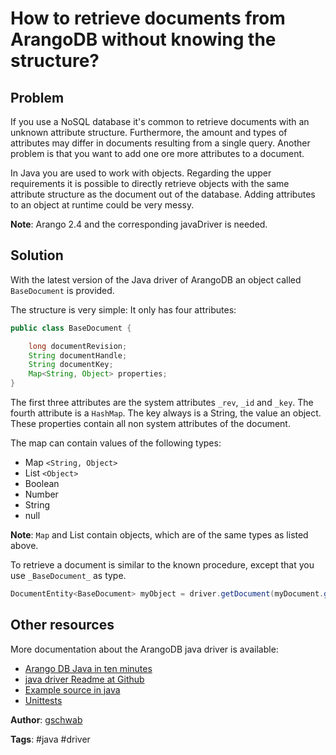 How to retrieve documents from ArangoDB without knowing the structure? 
======================================================================

Problem
-------

If you use a NoSQL database it's common to retrieve documents with an unknown attribute structure. Furthermore, the amount and types of attributes may differ in documents resulting from a single query. Another problem is that you want to add one ore more attributes to a document.
 
In Java you are used to work with objects. Regarding the upper requirements it is possible to directly retrieve objects with the same attribute structure as the document out of the database. Adding attributes to an object at runtime could be very messy.

**Note**: Arango 2.4 and the corresponding javaDriver is needed.


Solution
--------

With the latest version of the Java driver of ArangoDB an object called `BaseDocument` is provided.

The structure is very simple: It only has four attributes:

``` java
public class BaseDocument {

    long documentRevision;
    String documentHandle;
    String documentKey;
    Map<String, Object> properties;
}
```

The first three attributes are the system attributes `_rev`, `_id` and `_key`. The fourth attribute is a `HashMap`. The key always is a String, the value an object. These properties contain all non system attributes of the document. 

The map can contain values of the following types:

* Map `<String, Object>`
* List `<Object>`
* Boolean
* Number
* String
* null

**Note**: `Map` and List contain objects, which are of the same types as listed above.

To retrieve a document is similar to the known procedure, except that you use `_BaseDocument_` as type.
 
``` java
DocumentEntity<BaseDocument> myObject = driver.getDocument(myDocument.getDocumentHandle(), BaseDocument.class);
```


Other resources
---------------

More documentation about the ArangoDB java driver is available:

- [Arango DB Java in ten minutes](https://www.arangodb.com/tutorials/tutorial-java/)
- [java driver Readme at Github](https://github.com/arangodb/arangodb-java-driver)
- [Example source in java](https://github.com/arangodb/arangodb-java-driver/tree/master/src/test/java/com/arangodb/example)
- [Unittests](https://github.com/arangodb/arangodb-java-driver/tree/master/src/test/java/com/arangodb)

**Author**: [gschwab](https://github.com/gschwab)

**Tags**: #java #driver
